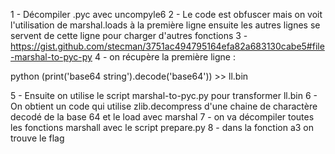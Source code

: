 1 - Décompiler .pyc avec uncompyle6
2 - Le code est obfuscer mais on voit l'utilisation de marshal.loads à la première ligne ensuite les autres lignes se servent de cette ligne pour charger d'autres fonctions
3 - https://gist.github.com/stecman/3751ac494795164efa82a683130cabe5#file-marshal-to-pyc-py
4 - on récupère la première ligne :

python (print('base64 string').decode('base64')) >> ll.bin

5 - Ensuite on utilise le script marshal-to-pyc.py pour transformer ll.bin
6 - On obtient un code qui utilise zlib.decompress d'une chaine de charactère decodé de la base 64 et le load avec marshal
7 - on va décompiler toutes les fonctions marshall avec le script prepare.py
8 - dans la fonction a3 on trouve le flag
